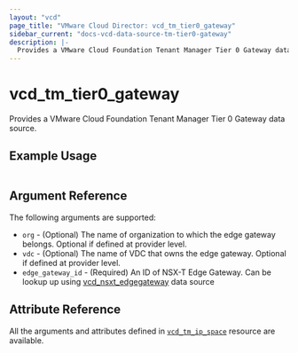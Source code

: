```yaml
---
layout: "vcd"
page_title: "VMware Cloud Director: vcd_tm_tier0_gateway"
sidebar_current: "docs-vcd-data-source-tm-tier0-gateway"
description: |-
  Provides a VMware Cloud Foundation Tenant Manager Tier 0 Gateway data source.
---
```


# vcd\_tm\_tier0\_gateway

Provides a VMware Cloud Foundation Tenant Manager Tier 0 Gateway data source.

## Example Usage

```hcl

```

## Argument Reference

The following arguments are supported:

* `org` - (Optional) The name of organization to which the edge gateway belongs. Optional if defined at provider level.
* `vdc` - (Optional) The name of VDC that owns the edge gateway. Optional if defined at provider level.
* `edge_gateway_id` - (Required) An ID of NSX-T Edge Gateway. Can be lookup up using
  [vcd_nsxt_edgegateway](/providers/vmware/vcd/latest/docs/data-sources/nsxt_edgegateway) data source

## Attribute Reference

All the arguments and attributes defined in
[`vcd_tm_ip_space`](/providers/vmware/vcd/latest/docs/resources/tm_ip_space) resource are available.